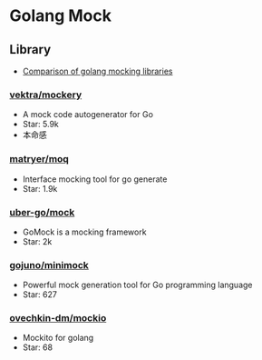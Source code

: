 # Golang Mock

## Library

- [Comparison of golang mocking libraries](https://gist.github.com/maratori/8772fe158ff705ca543a0620863977c2#comparison-of-golang-mocking-libraries)

### [vektra/mockery](https://github.com/vektra/mockery)

- A mock code autogenerator for Go
- Star: 5.9k
- 本命感
  
### [matryer/moq](https://github.com/matryer/moq)

- Interface mocking tool for go generate
- Star: 1.9k

### [uber-go/mock](https://github.com/uber-go/mock)

- GoMock is a mocking framework
- Star: 2k

### [gojuno/minimock](https://github.com/gojuno/minimock)

- Powerful mock generation tool for Go programming language
- Star: 627

### [ovechkin-dm/mockio](https://github.com/ovechkin-dm/mockio)

- Mockito for golang
- Star: 68
